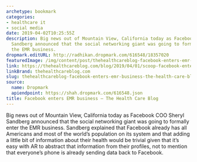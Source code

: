 ```yaml
---
archetype: bookmark
categories:
- healthcare it
- social media
date: 2019-04-02T10:25:55Z
description: Big news out of Mountain View, California today as Facebook COO Sheryl
  Sandberg announced that the social networking giant was going to formally enter
  the EMR business.
dropmark.editURL: http://radhikan.dropmark.com/616548/18357020
featuredImage: /img/content/post/thehealthcareblog-facebook-enters-emr-business-the-health-care-blog.jpg
link: https://thehealthcareblog.com/blog/2019/04/01/scoop-facebook-enters-emr-business/
linkBrand: thehealthcareblog.com
slug: thehealthcareblog-facebook-enters-emr-business-the-health-care-blog
source:
  name: Dropmark
  apiendpoint: https://shah.dropmark.com/616548.json
title: Facebook enters EMR business – The Health Care Blog
---
```

Big news out of Mountain View, California today as Facebook COO Sheryl Sandberg announced that the social networking giant was going to formally enter the EMR business. Sandberg explained that Facebook already has all Americans and most of the world’s population on its system and that adding a little bit of information about their health would be trivial given that it’s easy with AR to abstract that information from their profiles, not to mention that everyone’s phone is already sending data back to Facebook.

